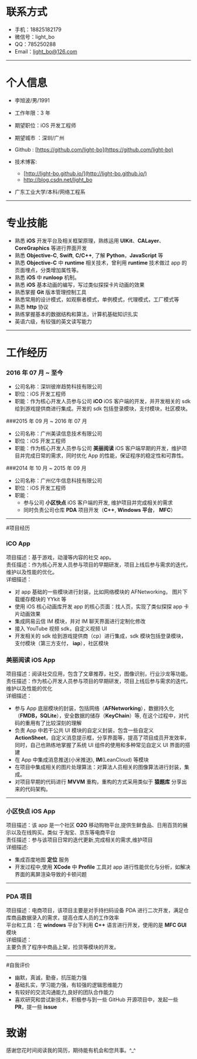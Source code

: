 # 联系方式

- 手机：18825182179 
- 微信号：light_bo
- QQ：785250288
- Email：light_bo@126.com


---

# 个人信息

 - 李旭波/男/1991
 - 工作年限：3 年
 - 期望职位：iOS 开发工程师
 - 期望城市 ：深圳/广州
 - Github : [https://github.com/light-bo](https://github.com/light-bo) 
 - 技术博客: 
   - [http://light-bo.github.io/](http://light-bo.github.io/)  
   - [http://blog.csdn.net/light_bo ](http://blog.csdn.net/light_bo )

 - 广东工业大学/本科/网络工程系

 
---

# 专业技能

- 熟悉 **iOS** 开发平台及相关框架原理，熟练运用 **UIKit**、**CALayer**、**CoreGraphics** 等进行界面开发
- 熟悉 **Objective-C**, **Swift**, **C/C++**, 了解 **Python**，**JavaScript** 等
- 熟悉 **Objective-C** 中 **runtime** 相关技术，曾利用 **runtime** 技术做过 app 的页面埋点，分类增加属性等。
- 熟悉 **iOS** 中 **runloop** 机制。
- 熟悉 **iOS** 基本动画的编写，写过类似探探卡片动画的效果
- 熟悉掌握 **Git** 版本管理控制工具
- 熟悉常用的设计模式，如观察者模式，单例模式，代理模式，工厂模式等
- 熟悉 **http** 协议
- 熟练掌握基本的数据结构和算法，计算机基础知识扎实
- 英语六级，有较强的英文读写能力

---


# 工作经历
### 2016 年 07 月 ~ 至今
- 公司名称：深圳彼岸趋势科技有限公司
- 职位：iOS 开发工程师
- 职能：作为核心开发人员参与公司 **iCO** iOS 客户端的开发，并开发相关的 sdk 给到游戏提供商进行集成。开发的 sdk 包括登录模块，支付模块，社区模块。

###2015 年 09 月 ~ 2016 年 07 月
- 公司名称：广州美读信息技术有限公司
- 职位：iOS 开发工程师
- 职能：作为核心开发人员参与公司 **美丽阅读** iOS 客户端早期的开发，维护项目并完成日常的需求，同时优化 App 的性能，保证程序的稳定性和可靠性。

###2014 年 10 月  ~  2015 年 09 月
- 公司名称：广州亿牛信息科技有限公司  
- 职位：iOS 开发工程师  
- 职能：  
  -  参与公司 **小区快点** iOS 客户端的开发, 维护项目并完成相关的需求
  -  同时负责公司仓库 **PDA** 项目开发（**C++**, **Windows 平台**， **MFC**）

---

#项目经历
### iCO App
项目描述：基于游戏，动漫等内容的社交 app。  
责任描述：作为核心开发人员参与项目的早期研发，项目上线后参与需求的迭代，维护以及性能的优化。   
详细描述：  

- 对 app 基础的一些模块进行封装，比如网络模块的 AFNetworking， 图片下载缓存模块的 YYkit 等  
- 使用 iOS 核心动画库开发 app 的核心页面：找人页，实现了类似探探 app 卡片动画效果
- 集成网易云信 IM 模块，并对 IM 聊天界面进行定制化修改
- 接入 YouTube 视频 sdk，自定义视频 UI
- 开发相关的 sdk 给到游戏提供商（cp）进行集成，sdk 模块包括登录模块，支付模块（第三方支付， **iap**），社区模块



### 美丽阅读 iOS App
项目描述：阅读社交应用，包含了文章推荐，社交，图像识别，行业沙龙等功能。  
责任描述：作为核心开发人员参与项目的早期研发，项目上线后参与需求的迭代，维护以及性能的优化  
详细描述：

- 参与 App 底层模块的封装，包括网络（**AFNetworking**），数据持久化（**FMDB，SQLite**），安全数据的储存（**KeyChain**）等, 在这个过程中，对代码的重用有了比较深刻的理解
- 负责 App 中若干公共 UI 模块的自定义封装，包含一些自定义 **ActionSheet**，自定义消息提示框，分享界面等，提高了项目成员开发效率，同时，自己也熟练地掌握了系统 UI 组件的使用和多种常见自定义 UI 界面的搭建
- 在 App 中集成消息推送(小米推送),  **IM**(LeanCloud) 等模块
- 在项目中集成相关的图片处理算法：对算法人员相关的图像算法进行封装，集成。
- 对项目早期的代码进行 **MVVM** 重构，重构的方式采用类似于 **猿题库** 分享出来的代码架构。

----
### 小区快点 iOS App  
项目描述：该 app 是一个社区 **O2O** 移动购物平台,提供生鲜食品、日用百货的展示以及在线购买。类似 于淘宝、京东等电商平台  
责任描述：参与该项目日常的迭代更新,完成相关的需求,维护项目    
详细描述:  

- 集成百度地图 **定位** 服务
- 开发过程中,使用 **XCode** 中 **Profile** 工具对 app 进行性能优化与分析，如解决界面的离屏渲染导致的卡顿问题

---
### PDA 项目  
项目描述：电商项目，该项目主要是对手持扫码设备 PDA 进行二次开发，满足仓库商品数据录入的需求，提高仓库人员的工作效率  
平台和工具：在 **windows** 平台下利用 **C++** 语言进行开发，使用的是 **MFC GUI** 模块  
详细描述：  
主要负责了程序中商品上架，捡货等模块的开发。

---


#自我评价

- 幽默，真诚，勤奋，抗压能力强
- 基础扎实，学习能力强，有较强的逻辑思维能力
- 有较好的交流沟通能力,良好的团队合作能力
- 喜欢研究和尝试新技术，积极参与到一些 GitHub 开源项目中，发起一些 **PR**，提一些 **issue**


# 致谢
感谢您花时间阅读我的简历，期待能有机会和您共事。^_^